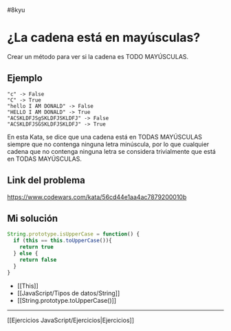 #8kyu 
# ¿La cadena está en mayúsculas?

Crear un método para ver si la cadena es TODO MAYÚSCULAS.
## Ejemplo

```
"c" -> False
"C" -> True
"hello I AM DONALD" -> False
"HELLO I AM DONALD" -> True
"ACSKLDFJSgSKLDFJSKLDFJ" -> False
"ACSKLDFJSGSKLDFJSKLDFJ" -> True
```

En esta Kata, se dice que una cadena está en TODAS MAYÚSCULAS siempre que no contenga ninguna letra minúscula, por lo que cualquier cadena que no contenga ninguna letra se considera trivialmente que está en TODAS MAYÚSCULAS.
## Link del problema

https://www.codewars.com/kata/56cd44e1aa4ac7879200010b
## Mi solución

```js
String.prototype.isUpperCase = function() {
  if (this == this.toUpperCase()){
    return true
  } else {
    return false
  }
}
```

- [[This]]
- [[JavaScript/Tipos de datos/String]]
- [[String.prototype.toUpperCase()]]

__________

[[Ejercicios JavaScript/Ejercicios|Ejercicios]]